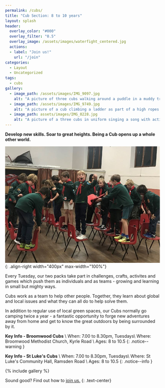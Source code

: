 ```yaml
---
permalink: /cubs/
title: "Cub Section: 8 to 10 years"
layout: splash
header:
  overlay_color: "#000"
  overlay_filter: "0.5"
  overlay_image: /assets/images/waterfight_centered.jpg
  actions:
  - label: "Join us!"
    url: "/join"
categories:
  - Layout
  - Uncategorized
tags:
  - cubs
gallery:
  - image_path: /assets/images/IMG_9097.jpg
    alt: "A picture of three cubs walking around a puddle in a muddy track"
  - image_path: /assets/images/IMG_9749.jpg
    alt: "A picture of a cub climbing a ladder as part of a high ropes activity"
  - image_path: assets/images/IMG_0228.jpg
    alt: "A picture of a three cubs in uniform singing a song with actions"
---
```


**Develop new skills. Soar to great heights. Being a Cub opens up a whole other world.**

![A picture of cubs playing a game involving chairs](/assets/images/chairs.jpg){: .align-right width="400px" max-width="100%"} 

Every Tuesday, our two packs take part in challenges, crafts, activites and games which push them as individuals and as teams - growing and learning in small but mighty ways.

Cubs work as a team to help other people. Together, they learn about global and local issues and what they can all do to help solve them.

In addition to regular use of local green spaces, our Cubs normally go camping twice a year - a fantastic opportunity to forge new adventures away from home and get to know the great outdoors by being surrounded by it.  

**Key Info - Broomwood Cubs** \\
When: 7.00 to 8.30pm, Tuesdays\\
Where: Broomwood Methodist Church, Kyrle Road \\
Ages: 8 to 10.5
{: .notice--warning }

**Key Info - St Luke's Cubs** \\
When: 7.00 to 8.30pm, Tuesdays\\
Where: St Luke's Community Hall, Ramsden Road \\
Ages: 8 to 10.5
{: .notice--info }

{% include gallery %}

Sound good? Find out how to <a href="../join" class="btn btn--success">join us.</a>
{: .text-center}